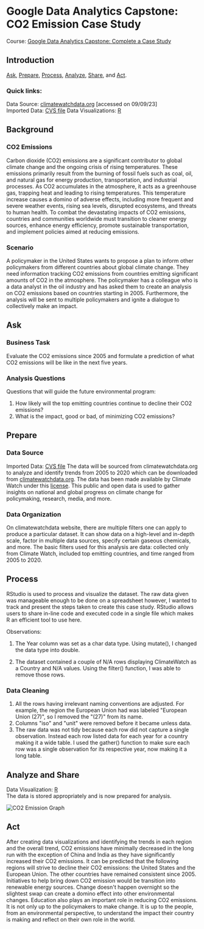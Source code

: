 # Google Data Analytics Capstone: CO2 Emission Case Study
Course: [Google Data Analytics Capstone: Complete a Case Study](https://www.coursera.org/learn/google-data-analytics-capstone)
## Introduction
[Ask](https://github.com/chrissy049/Capstone/blob/main/README.md#ask), [Prepare](https://github.com/chrissy049/Capstone/blob/main/README.md#prepare), [Process](https://github.com/chrissy049/Capstone/blob/main/README.md#process), [Analyze](https://github.com/chrissy049/Capstone/blob/main/README.md#analyze-and-share), [Share](https://github.com/chrissy049/Capstone/blob/main/README.md#analyze-and-share), and [Act](https://github.com/chrissy049/Capstone/blob/main/README.md#act).
### Quick links:
Data Source: [climatewatchdata.org](https://www.climatewatchdata.org/ghg-emissions?end_year=2020&regions=TOP&start_year=2005) [accessed on 09/09/23]  
Imported Data: [CVS file](https://github.com/chrissy049/Capstone/blob/main/ghg-emissions%20(1).csv)
Data Visualizations: [R](https://github.com/chrissy049/Capstone/blob/main/Visualizations.html)  
## Background
### CO2 Emissions
Carbon dioxide (CO2) emissions are a significant contributor to global climate change and the ongoing crisis of rising temperatures. These emissions primarily result from the burning of fossil fuels such as coal, oil, and natural gas for energy production, transportation, and industrial processes. As CO2 accumulates in the atmosphere, it acts as a greenhouse gas, trapping heat and leading to rising temperatures. This temperature increase causes a domino of adverse effects, including more frequent and severe weather events, rising sea levels, disrupted ecosystems, and threats to human health. To combat the devastating impacts of CO2 emissions, countries and communities worldwide must transition to cleaner energy sources, enhance energy efficiency, promote sustainable transportation, and implement policies aimed at reducing emissions. 

### Scenario
A policymaker in the United States wants to propose a plan to inform other policymakers from different countries about global climate change. They need information tracking CO2 emissions from countries emitting significant amounts of CO2 in the atmosphere. The policymaker has a colleague who is a data analyst in the oil industry and has asked them to create an analysis on CO2 emissions based on countries starting in 2005. Furthermore, the analysis will be sent to multiple policymakers and ignite a dialogue to collectively make an impact.

## Ask
### Business Task
Evaluate the CO2 emissions since 2005 and formulate a prediction of what CO2 emissions will be like in the next five years.
### Analysis Questions
Questions that will guide the future environmental program:  
1. How likely will the top emitting countries continue to decline their CO2 emissions?
2. What is the impact, good or bad, of minimizing CO2 emissions?


## Prepare
### Data Source
Imported Data: [CVS file](https://github.com/chrissy049/Capstone/blob/main/ghg-emissions%20(1).csv)
The data will be sourced from climatewatchdata.org to analyze and identify trends from 2005 to 2020 which can be downloaded from [climatewatchdata.org](https://www.climatewatchdata.org/ghg-emissions?end_year=2020&regions=TOP&start_year=2005). The data has been made available by Climate Watch under this [license](https://www.climatewatchdata.org/about/permissions). This public and open data is used to gather insights on national and global progress on climate change for policymaking, research, media, and more. 

### Data Organization
On climatewatchdata website, there are multiple filters one can apply to produce a particular dataset. It can show data on a high-level and in-depth scale, factor in multiple data sources, specify certain gaseous chemicals, and more. The basic filters used for this analysis are data: collected only from Climate Watch, included top emitting countries, and time ranged from 2005 to 2020. 

## Process
RStudio is used to process and visualize the dataset. The raw data given was manageable enough to be done on a spreadsheet however, I wanted to track and present the steps taken to create this case study. RStudio allows users to share in-line code and executed code in a single file which makes R an efficient tool to use here.


Observations:  
1. The Year column was set as a char data type. Using mutate(), I changed the data type into double.

2. The dataset contained a couple of N/A rows displaying ClimateWatch as a Country and N/A values. Using the filter() function, I was able to remove those rows.

### Data Cleaning
1. All the rows having irrelevant naming conventions are adjusted. For example, the region the European Union had was labeled "European Union (27)",  so I removed the "(27)" from its name.
2. Columns "iso" and "unit" were removed before it became unless data.
3. The raw data was not tidy because each row did not capture a single observation. Instead each row listed data for each year for a country making it a wide table. I used the gather() function to make sure each row was a single observation for its respective year, now making it a long table.
  
## Analyze and Share
Data Visualization: [R](https://github.com/chrissy049/Capstone/blob/main/Visualizations.html)  
The data is stored appropriately and is now prepared for analysis.

![CO2 Emission Graph](https://github.com/chrissy049/Capstone/assets/136738354/ba815f54-6777-4b2a-b2cc-2a488d7ff9b7)
  
## Act
After creating data visualizations and identifying the trends in each region and the overall trend, CO2 emissions have minimally decreased in the long run with the exception of China and India as they have significantly increased their CO2 emissions. It can be predicted that the following regions will strive to decline their CO2 emissions: the United States and the European Union. The other countries have remained consistent since 2005. 
Initiatives to help bring down CO2 emission would be transition into renewable energy sources. Change doesn't happen overnight so the slightest swap can create a domino effect into other environmental changes. Education also plays an important role in reducing CO2 emissions. It is not only up to the policymakers to make change. It is up to the people, from an environmental perspective, to understand the impact their country is making and reflect on their own role in the world. 
